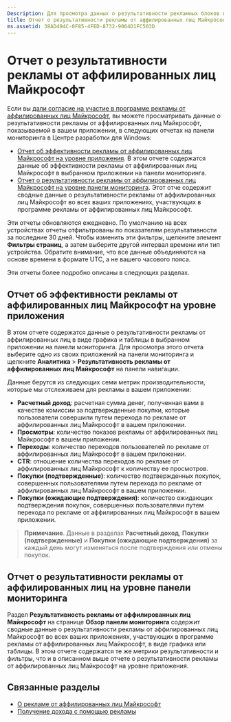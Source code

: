 ```yaml
---
Description: Для просмотра данных о результативности рекламных блоков в ваших приложениях используйте отчеты о результативности рекламы от аффилированных лиц Майкрософт на уровне приложения и учетной записи на панели мониторинга в Центре разработки для Windows.
title: Отчет о результативности рекламы от аффилированных лиц Майкрософт
ms.assetid: 38AD494C-0F85-4FED-8732-9064D1FC503D
---
```


# Отчет о результативности рекламы от аффилированных лиц Майкрософт

Если вы [дали согласие на участие в программе рекламы от аффилированных лиц Майкрософт](about-affiliate-ads.md), вы можете просматривать данные о результативности рекламы от аффилированных лиц Майкрософт, показываемой в вашем приложении, в следующих отчетах на панели мониторинга в Центре разработки для Windows:

-   [Отчет об эффективности рекламы от аффилированных лиц Майкрософт на уровне приложения](affiliates-performance-report.md#app-level-affiliates-performance-report). В этом отчете содержатся данные об эффективности рекламы от аффилированных лиц Майкрософт в выбранном приложении на панели мониторинга.
-   [Отчет о результативности рекламы от аффилированных лиц Майкрософт на уровне панели мониторинга](affiliates-performance-report.md#dashboard-level-affiliates-performance-report). Этот отче содержит сводные данные о результативности рекламы от аффилированных лиц Майкрософт во всех ваших приложениях, участвующих в программе рекламы от аффилированных лиц Майкрософт.

Эти отчеты обновляются ежедневно. По умолчанию на всех устройствах отчеты отфильтрованы по показателям результативности за последние 30 дней. Чтобы изменить эти фильтры, щелкните элемент **Фильтры страниц**, а затем выберите другой интервал времени или тип устройства. Обратите внимание, что все данные объединяются на основе времени в формате UTC, а не вашего часового пояса.

Эти отчеты более подробно описаны в следующих разделах.

## Отчет об эффективности рекламы от аффилированных лиц Майкрософт на уровне приложения

В этом отчете содержатся данные о результативности рекламы от аффилированных лиц в виде графика и таблицы в выбранном приложении на панели мониторинга. Для просмотра этого отчета выберите одно из своих приложений на панели мониторинга и щелкните **Аналитика** &gt; **Результативность рекламы от аффилированных лиц Майкрософт** на панели навигации.

Данные берутся из следующих семи метрик производительности, которые мы отслеживаем для рекламы в вашем приложении:

-   **Расчетный доход**: расчетная сумма денег, полученная вами в качестве комиссии за подтвержденные покупки, которые пользователи совершили путем перехода по рекламе от аффилированных лиц Майкрософт в вашем приложении.
-   **Просмотры**: количество показов рекламы от аффилированных лиц Майкрософт в вашем приложении.
-   **Переходы**: количество переходов пользователей по рекламе от аффилированных лиц Майкрософт в вашем приложении.
-   **CTR**: отношение количества переходов по рекламе от аффилированных лиц Майкрософт к количеству ее просмотров.
-   **Покупки (подтвержденные)**: количество подтвержденных покупок, совершенных пользователями путем перехода по рекламе от аффилированных лиц Майкрософт в вашем приложении.
-   **Покупки (ожидающие подтверждения)**: количество ожидающих подтверждения покупок, совершенных пользователями путем перехода по рекламе от аффилированных лиц Майкрософт в вашем приложении.

> **Примечание**. Данные в разделах **Расчетный доход**, **Покупки (подтвержденные)** и **Покупки (ожидающие подтверждения)** за каждый день могут изменяться после подтверждения или отмены покупок.

## Отчет о результативности рекламы от аффилированных лиц на уровне панели мониторинга

Раздел **Результативность рекламы от аффилированных лиц Майкрософт** на странице **Обзор панели мониторинга** содержит сводные данные о результативности рекламы от аффилированных лиц Майкрософт во всех ваших приложениях, участвующих в программе рекламы от аффилированных лиц Майкрософт, в виде графика или таблицы. В этом отчете содержатся те же метрики результативности и фильтры, что и в описанном выше отчете о результативности рекламы от аффилированных лиц Майкрософт на уровне приложения.

## Связанные разделы

* [О рекламе от аффилированных лиц Майкрософт](about-affiliate-ads.md)
* [Получение дохода с помощью рекламы](monetize-with-ads.md)
 

 


<!--HONumber=Mar16_HO5-->


